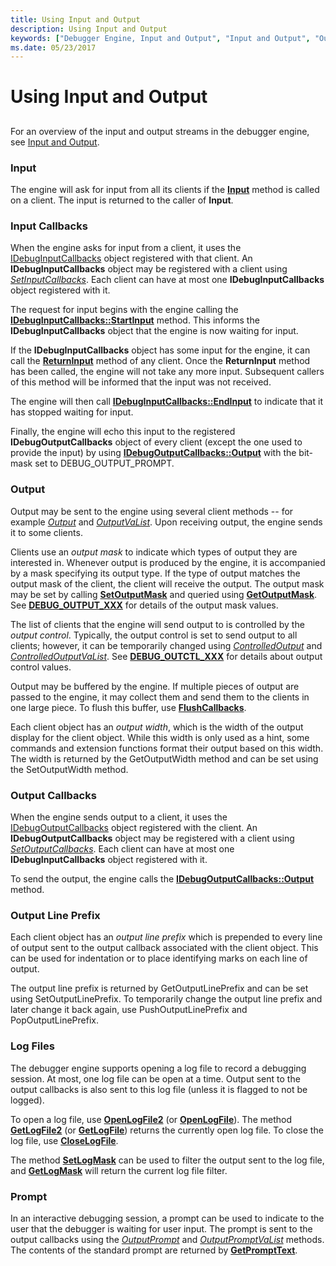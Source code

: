 ```yaml
---
title: Using Input and Output
description: Using Input and Output
keywords: ["Debugger Engine, Input and Output", "Input and Output", "Output"]
ms.date: 05/23/2017
---
```


# Using Input and Output


## <span id="ddk_input_and_output_dbx"></span><span id="DDK_INPUT_AND_OUTPUT_DBX"></span>


For an overview of the input and output streams in the debugger engine, see [Input and Output](input-and-output.md).

### <span id="input"></span><span id="INPUT"></span>Input

The engine will ask for input from all its clients if the [**Input**](/windows-hardware/drivers/ddi/dbgeng/nf-dbgeng-idebugcontrol-input) method is called on a client. The input is returned to the caller of **Input**.

### <span id="input-callbacks"></span><span id="INPUT_CALLBACKS"></span>Input Callbacks

When the engine asks for input from a client, it uses the [IDebugInputCallbacks](/windows-hardware/drivers/ddi/dbgeng/nn-dbgeng-idebuginputcallbacks) object registered with that client. An **IDebugInputCallbacks** object may be registered with a client using [*SetInputCallbacks*](/windows-hardware/drivers/ddi/dbgeng/nf-dbgeng-idebugclient5-setinputcallbacks). Each client can have at most one **IDebugInputCallbacks** object registered with it.

The request for input begins with the engine calling the [**IDebugInputCallbacks::StartInput**](/windows-hardware/drivers/ddi/dbgeng/nf-dbgeng-idebuginputcallbacks-startinput) method. This informs the **IDebugInputCallbacks** object that the engine is now waiting for input.

If the **IDebugInputCallbacks** object has some input for the engine, it can call the [**ReturnInput**](/windows-hardware/drivers/ddi/dbgeng/nf-dbgeng-idebugcontrol3-returninput) method of any client. Once the **ReturnInput** method has been called, the engine will not take any more input. Subsequent callers of this method will be informed that the input was not received.

The engine will then call [**IDebugInputCallbacks::EndInput**](/windows-hardware/drivers/ddi/dbgeng/nf-dbgeng-idebuginputcallbacks-endinput) to indicate that it has stopped waiting for input.

Finally, the engine will echo this input to the registered **IDebugOutputCallbacks** object of every client (except the one used to provide the input) by using [**IDebugOutputCallbacks::Output**](/windows-hardware/drivers/ddi/dbgeng/nf-dbgeng-idebugoutputcallbacks-output) with the bit-mask set to DEBUG\_OUTPUT\_PROMPT.

### <span id="output"></span><span id="OUTPUT"></span>Output

Output may be sent to the engine using several client methods -- for example [*Output*](/previous-versions/ff553183(v=vs.85)) and [*OutputVaList*](/windows-hardware/drivers/ddi/dbgeng/nf-dbgeng-idebugcontrol3-outputvalist). Upon receiving output, the engine sends it to some clients.

Clients use an *output mask* to indicate which types of output they are interested in. Whenever output is produced by the engine, it is accompanied by a mask specifying its output type. If the type of output matches the output mask of the client, the client will receive the output. The output mask may be set by calling [**SetOutputMask**](/windows-hardware/drivers/ddi/dbgeng/nf-dbgeng-idebugclient5-setoutputmask) and queried using [**GetOutputMask**](/windows-hardware/drivers/ddi/dbgeng/nf-dbgeng-idebugclient5-getoutputmask). See [**DEBUG\_OUTPUT\_XXX**](debug-output-xxx.md) for details of the output mask values.

The list of clients that the engine will send output to is controlled by the *output control*. Typically, the output control is set to send output to all clients; however, it can be temporarily changed using [*ControlledOutput*](/previous-versions/ff539248(v=vs.85)) and [*ControlledOutputVaList*](/windows-hardware/drivers/ddi/dbgeng/nf-dbgeng-idebugcontrol3-controlledoutputvalist). See [**DEBUG\_OUTCTL\_XXX**](debug-outctl-xxx.md) for details about output control values.

Output may be buffered by the engine. If multiple pieces of output are passed to the engine, it may collect them and send them to the clients in one large piece. To flush this buffer, use [**FlushCallbacks**](/windows-hardware/drivers/ddi/dbgeng/nf-dbgeng-idebugclient5-flushcallbacks).

Each client object has an *output width*, which is the width of the output display for the client object. While this width is only used as a hint, some commands and extension functions format their output based on this width. The width is returned by the GetOutputWidth method and can be set using the SetOutputWidth method.

### <span id="output-callbacks"></span><span id="OUTPUT_CALLBACKS"></span>Output Callbacks

When the engine sends output to a client, it uses the [IDebugOutputCallbacks](/windows-hardware/drivers/ddi/dbgeng/nn-dbgeng-idebugoutputcallbacks) object registered with the client. An **IDebugOutputCallbacks** object may be registered with a client using [*SetOutputCallbacks*](/windows-hardware/drivers/ddi/dbgeng/nf-dbgeng-idebugclient5-setoutputcallbacks). Each client can have at most one **IDebugInputCallbacks** object registered with it.

To send the output, the engine calls the [**IDebugOutputCallbacks::Output**](/windows-hardware/drivers/ddi/dbgeng/nf-dbgeng-idebugoutputcallbacks-output) method.

### <span id="output-line-prefix"></span><span id="OUTPUT_LINE_PREFIX"></span>Output Line Prefix

Each client object has an *output line prefix* which is prepended to every line of output sent to the output callback associated with the client object. This can be used for indentation or to place identifying marks on each line of output.

The output line prefix is returned by GetOutputLinePrefix and can be set using SetOutputLinePrefix. To temporarily change the output line prefix and later change it back again, use PushOutputLinePrefix and PopOutputLinePrefix.

### <span id="log-files"></span><span id="LOG_FILES"></span>Log Files

The debugger engine supports opening a log file to record a debugging session. At most, one log file can be open at a time. Output sent to the output callbacks is also sent to this log file (unless it is flagged to not be logged).

To open a log file, use [**OpenLogFile2**](/windows-hardware/drivers/ddi/dbgeng/nf-dbgeng-idebugcontrol4-openlogfile2) (or [**OpenLogFile**](/windows-hardware/drivers/ddi/dbgeng/nf-dbgeng-idebugcontrol3-openlogfile)). The method [**GetLogFile2**](/windows-hardware/drivers/ddi/dbgeng/nf-dbgeng-idebugcontrol4-getlogfile2) (or [**GetLogFile**](/windows-hardware/drivers/ddi/dbgeng/nf-dbgeng-idebugcontrol3-getlogfile)) returns the currently open log file. To close the log file, use [**CloseLogFile**](/windows-hardware/drivers/ddi/dbgeng/nf-dbgeng-idebugcontrol3-closelogfile).

The method [**SetLogMask**](/windows-hardware/drivers/ddi/dbgeng/nf-dbgeng-idebugcontrol3-setlogmask) can be used to filter the output sent to the log file, and [**GetLogMask**](/windows-hardware/drivers/ddi/dbgeng/nf-dbgeng-idebugcontrol3-getlogmask) will return the current log file filter.

### <span id="prompt"></span><span id="PROMPT"></span>Prompt

In an interactive debugging session, a prompt can be used to indicate to the user that the debugger is waiting for user input. The prompt is sent to the output callbacks using the [*OutputPrompt*](/previous-versions/ff553227(v=vs.85)) and [*OutputPromptVaList*](/windows-hardware/drivers/ddi/dbgeng/nf-dbgeng-idebugcontrol3-outputpromptvalist) methods. The contents of the standard prompt are returned by [**GetPromptText**](/windows-hardware/drivers/ddi/dbgeng/nf-dbgeng-idebugcontrol3-getprompttext).

 

